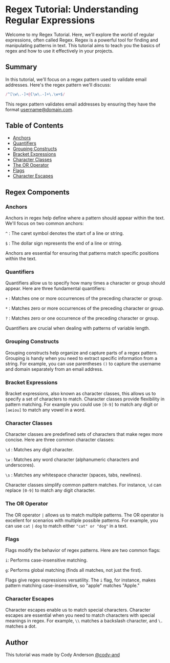 # Regex Tutorial: Understanding Regular Expressions

Welcome to my Regex Tutorial. Here, we'll explore the world of regular expressions, often called Regex. Regex is a powerful tool for finding and manipulating patterns in text. This tutorial aims to teach you the basics of regex and how to use it effectively in your projects.

## Summary

In this tutorial, we'll focus on a regex pattern used to validate email addresses. Here's the regex pattern we'll discuss:

```javascript
/^[\w\.-]+@[\w\.-]+\.\w+$/
```
This regex pattern validates email addresses by ensuring they have the format username@domain.com.

## Table of Contents

- [Anchors](#anchors)
- [Quantifiers](#quantifiers)
- [Grouping Constructs](#grouping-constructs)
- [Bracket Expressions](#bracket-expressions)
- [Character Classes](#character-classes)
- [The OR Operator](#the-or-operator)
- [Flags](#flags)
- [Character Escapes](#character-escapes)

## Regex Components

### Anchors

Anchors in regex help define where a pattern should appear within the text. We'll focus on two common anchors:

``^`` : The caret symbol denotes the start of a line or string.

``$`` : The dollar sign represents the end of a line or string.

Anchors are essential for ensuring that patterns match specific positions within the text.

### Quantifiers

Quantifiers allow us to specify how many times a character or group should appear. Here are three fundamental quantifiers:

``+`` : Matches one or more occurrences of the preceding character or group.

``*`` : Matches zero or more occurrences of the preceding character or group.

``?`` : Matches zero or one occurrence of the preceding character or group.

Quantifiers are crucial when dealing with patterns of variable length.


### Grouping Constructs

Grouping constructs help organize and capture parts of a regex pattern. Grouping is handy when you need to extract specific information from a string. For example, you can use parentheses ``()`` to capture the username and domain separately from an email address.

### Bracket Expressions

Bracket expressions, also known as character classes, this allows us to specify a set of characters to match. Character classes provide flexibility in pattern matching. For example you could use ``[0-9]`` to match any digit or ``[aeiou]`` to match any vowel in a word.

### Character Classes

Character classes are predefined sets of characters that make regex more concise. Here are three common character classes:

``\d`` : Matches any digit character.

``\w`` : Matches any word character (alphanumeric characters and underscores).

``\s`` : Matches any whitespace character (spaces, tabs, newlines).

Character classes simplify common pattern matches. For instance, ``\d`` can replace ``[0-9]`` to match any digit character.

### The OR Operator

The OR operator ``|`` allows us to match multiple patterns. The OR operator is excellent for scenarios with multiple possible patterns. For example, you can use ``cat`` ``|`` ``dog`` to match either ``"cat" or "dog"`` in a text.

### Flags

Flags modify the behavior of regex patterns. Here are two common flags:

``i``: Performs case-insensitive matching.

``g``: Performs global matching (finds all matches, not just the first).

Flags give regex expressions versatility. The ``i`` flag, for instance, makes pattern matching case-insensitive, so "apple" matches "Apple."

### Character Escapes

Character escapes enable us to match special characters. Character escapes are essential when you need to match characters with special meanings in regex. For example, `\\` matches a backslash character, and `\.` matches a dot.

## Author

This tutorial was made by Cody Anderson [@cody-and](https://github.com/cody-and)

